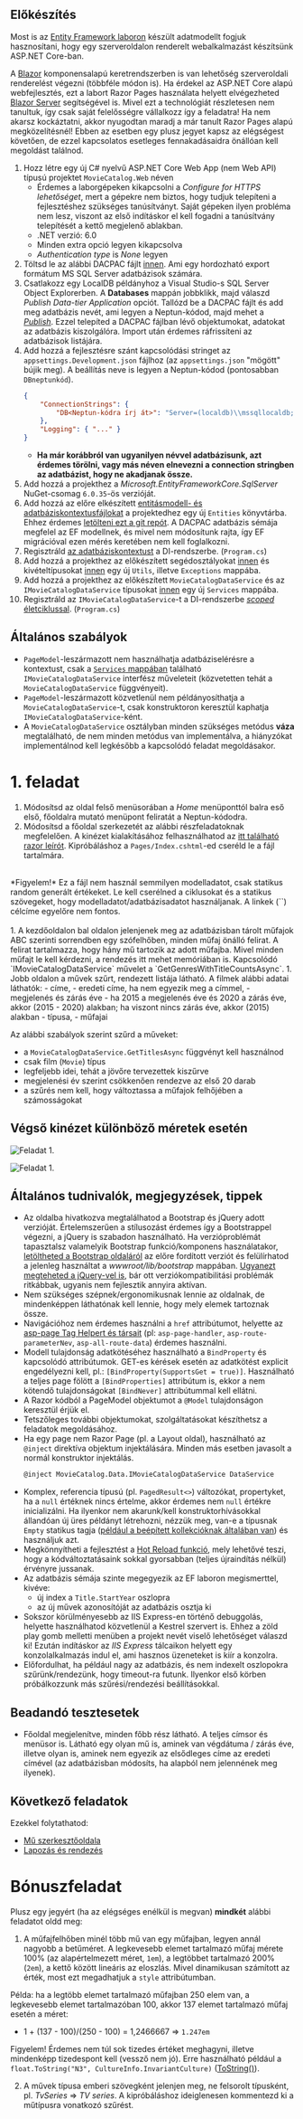 ## Előkészítés

Most is az [Entity Framework laboron](../ef/README.md) készült adatmodellt fogjuk hasznosítani, hogy egy szerveroldalon renderelt webalkalmazást készítsünk ASP.NET Core-ban.

A [Blazor](https://docs.microsoft.com/en-us/aspnet/core/blazor/) komponensalapú keretrendszerben is van lehetőség szerveroldali renderelést végezni (többféle módon is). Ha érdekel az ASP.NET Core alapú webfejlesztés, ezt a labort Razor Pages használata helyett elvégezheted [Blazor Server](https://docs.microsoft.com/en-us/aspnet/core/blazor/hosting-models) segítségével is. Mivel ezt a technológiát részletesen nem tanultuk, így csak saját felelősségre vállalkozz így a feladatra! Ha nem akarsz kockáztatni, akkor nyugodtan maradj a már tanult Razor Pages alapú megközelítésnél! Ebben az esetben egy plusz jegyet kapsz az elégségest követően, de ezzel kapcsolatos esetleges fennakadásaidra önállóan kell megoldást találnod.

1. Hozz létre egy új C# nyelvű ASP.NET Core Web App (nem Web API) típusú projektet `MovieCatalog.Web` néven
    - Érdemes a laborgépeken kikapcsolni a *Configure for HTTPS lehetőséget*, mert a gépekre nem biztos, hogy tudjuk telepíteni a fejlesztéshez szükséges tanúsítványt. Saját gépeken ilyen probléma nem lesz, viszont az első indításkor el kell fogadni a tanúsítvány telepítését a kettő megjelenő ablakban.
    - .NET verzió: 6.0
    - Minden extra opció legyen kikapcsolva
    - *Authentication type* is *None* legyen
1. Töltsd le az alábbi DACPAC fájlt [innen](../webapi/data/imdbtitles_sample.dacpac). Ami egy hordozható export formátum MS SQL Server adatbázisok számára.
1. Csatlakozz egy LocalDB példányhoz a Visual Studio-s SQL Server Object Explorerben. A **Databases** mappán jobbklikk, majd válaszd *Publish Data-tier Application* opciót. Tallózd be a DACPAC fájlt és add meg adatbázis nevét, ami legyen a Neptun-kódod, majd mehet a [*Publish*](https://learn.microsoft.com/en-us/sql/ssdt/extract-publish-and-register-dacpac-files?view=sql-server-ver16#publish-data-tier-application). Ezzel telepíted a DACPAC fájlban lévő objektumokat, adatokat az adatbázis kiszolgálóra. Import után érdemes ráfrissíteni az adatbázisok listájára.
1. Add hozzá a fejlesztésre szánt kapcsolódási stringet az `appsettings.Development.json` fájlhoz (az `appsettings.json` "mögött" bújik meg). A beállítás neve is legyen a Neptun-kódod (pontosabban `DBneptunkód`).
    ```json
    {
        "ConnectionStrings": {
            "DB<Neptun-kódra írj át>": "Server=(localdb)\\mssqllocaldb;Database=<Neptun-kódra írj át>;Trusted_Connection=True;MultipleActiveResultSets=true"
        },
        "Logging": { "..." }
    }
    ```
    - **Ha már korábbról van ugyanilyen névvel adatbázisunk, azt érdemes törölni, vagy más néven elnevezni a connection stringben az adatbázist, hogy ne akadjanak össze.**
1. Add hozzá a projekthez a *Microsoft.EntityFrameworkCore.SqlServer* NuGet-csomag `6.0.35`-ös verzióját.
1. Add hozzá az előre elkészített [entitásmodell- és adatbáziskontextusfájlokat](../webapi/snippets/Entities) a projektedhez egy új `Entities` könyvtárba. Ehhez érdemes [letölteni ezt a git repót](https://github.com/VIAUBC01/labor-leirasok/archive/refs/heads/master.zip). A DACPAC adatbázis sémája megfelel az EF modellnek, és mivel nem módosítunk rajta, így EF migrációval ezen mérés keretében nem kell foglalkozni.
1. Regisztráld [az adatbáziskontextust](../webapi/snippets/Entities/MovieCatalogDbContext.cs) a DI-rendszerbe. (`Program.cs`)
1. Add hozzá a projekthez az előkészített segédosztályokat [innen](./snippets/Utils) és kivételtípusokat [innen](./snippets/Exceptions) egy új `Utils`, illetve `Exceptions` mappába.
1. Add hozzá a projekthez az előkészített `MovieCatalogDataService` és az `IMovieCatalogDataService` típusokat [innen](./snippets/Services) egy új `Services` mappába.
1. Regisztráld az `IMovieCatalogDataService`-t a DI-rendszerbe [*scoped* életciklussal](https://learn.microsoft.com/en-us/dotnet/api/microsoft.extensions.dependencyinjection.servicecollectionserviceextensions.addscoped?view=dotnet-plat-ext-6.0&viewFallbackFrom=net-6.0#microsoft-extensions-dependencyinjection-servicecollectionserviceextensions-addscoped-2(microsoft-extensions-dependencyinjection-iservicecollection)). (`Program.cs`)

## Általános szabályok

- `PageModel`-leszármazott nem használhatja adatbáziselérésre a kontextust, csak a [`Services` mappában](./snippets/Services) található `IMovieCatalogDataService` interfész műveleteit (közvetetten tehát a `MovieCatalogDataService` függvényeit).
- `PageModel`-leszármazott közvetlenül nem példányosíthatja a `MovieCatalogDataService`-t, csak konstruktoron keresztül kaphatja `IMovieCatalogDataService`-ként.
- A `MovieCatalogDataService` osztályban minden szükséges metódus **váza** megtalálható, de nem minden metódus van implementálva, a hiányzókat implementálnod kell legkésőbb a kapcsolódó feladat megoldásakor.
    
# 1. feladat

1. Módosítsd az oldal felső menüsorában a *Home* menüponttól balra eső első, főoldalra mutató menüpont feliratát a Neptun-kódodra.
1. Módosítsd a főoldal szerkezetét az alábbi részfeladatoknak megfelelően. A kinézet kialakításához felhasználhatod az [itt található razor leírót](./snippets/Pages/Index.static.cshtml). Kipróbáláshoz a `Pages/Index.cshtml`-ed cseréld le a fájl tartalmára.<br>
<br>
*Figyelem!* Ez a fájl nem használ semmilyen modelladatot, csak statikus random generált értékeket. Le kell cserélned a ciklusokat és a statikus szövegeket, hogy modelladatot/adatbázisadatot használjanak. A linkek (`<a>`) célcíme egyelőre nem fontos.<br>
<br>
    1. A kezdőoldalon bal oldalon jelenjenek meg az adatbázisban tárolt műfajok ABC szerinti sorrendben egy szófelhőben, minden műfaj önálló felirat. A felirat tartalmazza, hogy hány mű tartozik az adott műfajba. Mivel minden műfajt le kell kérdezni, a rendezés itt mehet memóriában is. Kapcsolódó `IMovieCatalogDataService` művelet a `GetGenresWithTitleCountsAsync`.
    1. Jobb oldalon a művek szűrt, rendezett listája látható. A filmek alábbi adatai láthatók:
        - címe, 
        - eredeti címe, ha nem egyezik meg a címmel,
        - megjelenés és zárás éve - ha 2015 a megjelenés éve és 2020 a zárás éve, akkor (2015 - 2020) alakban; ha viszont nincs zárás éve, akkor (2015) alakban
        - típusa,
        - műfajai

Az alábbi szabályok szerint szűrd a műveket:
 - a `MovieCatalogDataService.GetTitlesAsync` függvényt kell használnod
 - csak film (`Movie`) típus
 - legfeljebb idei, tehát a jövőre tervezettek kiszűrve
 - megjelenési év szerint csökkenően rendezve az első 20 darab
 - a szűrés nem kell, hogy változtassa a műfajok felhőjében a számosságokat

## Végső kinézet különböző méretek esetén

![Feladat 1.](images/feladat-1.png)

![Feladat 1.](images/feladat-1b.png)

## Általános tudnivalók, megjegyzések, tippek

- Az oldalba hivatkozva megtalálhatod a Bootstrap és jQuery adott verzióját. Értelemszerűen a stílusozást érdemes így a Bootstrappel végezni, a jQuery is szabadon használható. Ha verzióproblémát tapasztalsz valamelyik Bootstrap funkció/komponens használatakor, [letöltheted a Bootstrap oldaláról](https://getbootstrap.com/) az előre fordított verziót és felülírhatod a jelenleg használtat a *wwwroot/lib/bootstrap* mappában. [Ugyanezt megteheted a jQuery-vel is](https://jquery.com/download/), bár ott verziókompatibilitási problémák ritkábbak, ugyanis nem fejlesztik annyira aktívan.
- Nem szükséges szépnek/ergonomikusnak lennie az oldalnak, de mindenképpen láthatónak kell lennie, hogy mely elemek tartoznak össze.
- Navigációhoz nem érdemes használni a `href` attribútumot, helyette az [asp-page Tag Helpert és társait](https://docs.microsoft.com/en-us/aspnet/core/mvc/views/tag-helpers/built-in/anchor-tag-helper) (pl: `asp-page-handler`, `asp-route-parameterNev`, `asp-all-route-data`) érdemes használni.
- Modell tulajdonság adatkötéséhez használható a `BindProperty` és kapcsolódó attribútumok. GET-es kérések esetén az adatkötést explicit engedélyezni kell, pl.: `[BindProperty(SupportsGet = true)]`. Használható a teljes page fölött a `[BindProperties]` attribútum is, ekkor a nem kötendő tulajdonságokat `[BindNever]` attribútummal kell ellátni.
- A Razor kódból a PageModel objektumot a `@Model` tulajdonságon keresztül érjük el.
- Tetszőleges további objektumokat, szolgáltatásokat készíthetsz a feladatok megoldásához.
- Ha egy page nem Razor Page (pl. a Layout oldal), használható az `@inject` direktíva objektum injektálására. Minden más esetben javasolt a normál konstruktor injektálás.
    ```html
    @inject MovieCatalog.Data.IMovieCatalogDataService DataService
    ```
- Komplex, referencia típusú (pl. `PagedResult<>`) változókat, propertyket, ha a `null` értéknek nincs értelme, akkor érdemes nem `null` értékre inicializálni. Ha ilyenkor nem akarunk/kell konstruktorhívásokkal állandóan új üres példányt létrehozni, nézzük meg, van-e a típusnak `Empty` statikus tagja ([például a beépített kollekcióknak általában van](https://learn.microsoft.com/en-us/dotnet/api/system.linq.enumerable.empty?view=net-6.0)) és használjuk azt.
- Megkönnyítheti a fejlesztést a [Hot Reload funkció](https://learn.microsoft.com/en-us/visualstudio/debugger/hot-reload?view=vs-2022), mely lehetővé teszi, hogy a kódváltoztatásaink sokkal gyorsabban (teljes újraindítás nélkül) érvényre jussanak.
- Az adatbázis sémája szinte megegyezik az EF laboron megismerttel, kivéve:
  - új index a `Title.StartYear` oszlopra
  - az új művek azonosítóját az adatbázis osztja ki  
- Sokszor körülményesebb az IIS Express-en történő debuggolás, helyette használhatod közvetlenül a Kestrel szervert is. Ehhez a zöld play gomb melletti menüben a projekt nevét viselő lehetőséget válaszd ki! Ezután indításkor az *IIS Express* tálcaikon helyett egy konzolalkalmazás indul el, ami hasznos üzeneteket is kiír a konzolra.
- Előfordulhat, ha például nagy az adatbázis, és nem indexelt oszlopokra szűrünk/rendezünk, hogy timeout-ra futunk. Ilyenkor első körben próbálkozzunk más szűrési/rendezési beállításokkal.

## Beadandó tesztesetek

- Főoldal megjelenítve, minden főbb rész látható. A teljes címsor és menüsor is. Látható egy olyan mű is, aminek van végdátuma / zárás éve, illetve olyan is, aminek nem egyezik az elsődleges címe az eredeti címével (az adatbázisban módosíts, ha alapból nem jelennének meg ilyenek).

## Következő feladatok

Ezekkel folytathatod:

- [Mű szerkesztőoldala](Feladat-2.md)
- [Lapozás és rendezés](Feladat-3.md)

# Bónuszfeladat

Plusz egy jegyért (ha az elégséges enélkül is megvan) **mindkét** alábbi feladatot oldd meg:

1. A műfajfelhőben minél több mű van egy műfajban,  legyen annál nagyobb a betűméret. A legkevesebb elemet tartalmazó műfaj mérete 100% (az alapértelmezett méret, `1em`), a legtöbbet tartalmazó 200% (`2em`), a kettő között lineáris az eloszlás. Mivel dinamikusan számított az érték, most ezt megadhatjuk a `style` attribútumban.

Példa: ha a legtöbb elemet tartalmazó műfajban 250 elem van, a legkevesebb elemet tartalmazóban 100, akkor 137 elemet tartalmazó műfaj esetén a méret:

- 1 + (137 - 100)/(250 - 100) = 1,2466667 => `1.247em`

Figyelem! Érdemes nem túl sok tizedes értéket meghagyni, illetve mindenképp tizedespont kell (vessző nem jó). Erre használható például a `float.ToString("N3", CultureInfo.InvariantCulture)` ([ToString()](https://learn.microsoft.com/en-us/dotnet/api/system.single.tostring?view=net-6.0#system-single-tostring(system-string-system-iformatprovider))).

2. A művek típusa emberi szövegként jelenjen meg, ne felsorolt típusként, pl. *TvSeries* => *TV series*. A kipróbáláshoz ideiglenesen kommentezd ki a műtípusra vonatkozó szűrést.
